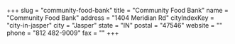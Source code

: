 +++
slug = "community-food-bank"
title = "Community Food Bank"
name = "Community Food Bank"
address = "1404 Meridian Rd"
cityIndexKey = "city-in-jasper"
city = "Jasper"
state = "IN"
postal = "47546"
website = ""
phone = "812 482-9009"
fax = ""
+++
